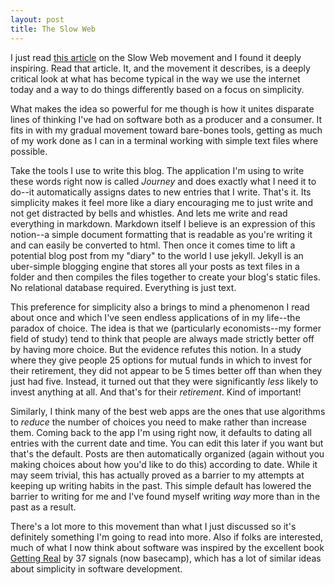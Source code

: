 ```yaml
---
layout: post
title: The Slow Web
---
```


I just read [this article](http://jackcheng.com/the-slow-web) on the Slow Web movement and I found it deeply inspiring. Read that article. It, and the movement it describes, is a deeply critical look at what has become typical in the way we use the internet today and a way to do things differently based on a focus on simplicity.

What makes the idea so powerful for me though is how it unites disparate lines of thinking I've had on software both as a producer and a consumer. It fits in with my gradual movement toward bare-bones tools, getting as much of my work done as I can in a terminal working with simple text files where possible.

Take the tools I use to write this blog. The application I'm using to write these words right now is called *Journey* and does exactly what I need it to do--it automatically assigns dates to new entries that I write. That's it. Its simplicity makes it feel more like a diary encouraging me to just write and not get distracted by bells and whistles. And lets me write and read everything in markdown. Markdown itself I believe is an expression of this notion--a simple document formatting that is readable as you're writing it and can easily be converted to html. Then once it comes time to lift a potential blog post from my "diary" to the world I use jekyll. Jekyll is an uber-simple blogging engine that stores all your posts as text files in a folder and then compiles the files together to create your blog's static files. No relational database required. Everything is just text.

This preference for simplicity also a brings to mind a phenomenon I read about once and which I've seen endless applications of in my life--the paradox of choice. The idea is that we  (particularly economists--my former field of study) tend to think that people are always made strictly better off by having more choice. But the evidence refutes this notion. In a study where they give people 25 options for mutual funds in which to invest for their retirement, they did not  appear to be 5 times better off than when they just had five. Instead, it turned out that they were significantly *less* likely to invest anything at all. And that's for their *retirement*. Kind of important!

Similarly, I think many of the best web apps are the ones that use algorithms to *reduce* the number of choices you need to make rather than increase them. Coming back to the app I'm using right now, it defaults to dating all entries with the current date and time. You can edit this later if you want but that's the default. Posts are then automatically organized (again without you making choices about how you'd like to do this) according to date. While it may seem trivial, this has actually proved as a barrier to my attempts at keeping up writing habits in the past. This simple default has lowered the barrier to writing for me and I've found myself writing *way* more than in the past as a result.

There's a lot more to this movement than what I just discussed so it's definitely something I'm going to read into more. Also if folks are interested, much of what I now think about software was inspired by the excellent book [Getting Real](https://gettingreal.37signals.com/) by 37 signals (now basecamp), which has a lot of similar ideas about simplicity in software development.
